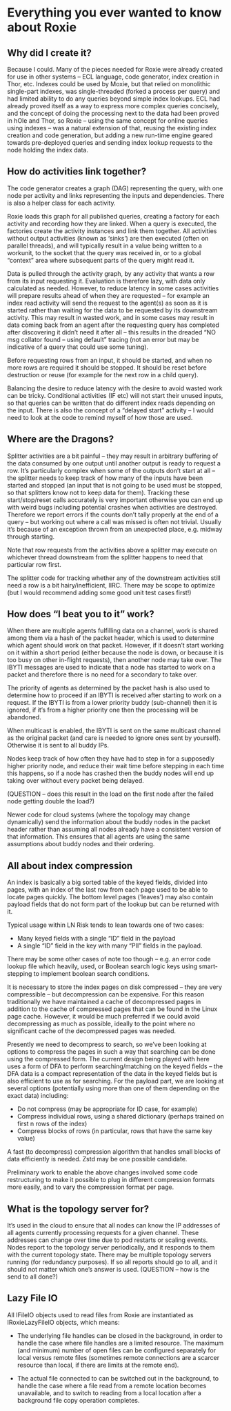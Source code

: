 # Everything you ever wanted to know about Roxie

## Why did I create it?

Because I could. Many of the pieces needed for Roxie were already created for use in other
systems – ECL language, code generator, index creation in Thor, etc. Indexes could be used
by Moxie, but that relied on monolithic single-part indexes, was single-threaded (forked a
process per query) and had limited ability to do any queries beyond simple index lookups.
ECL had already proved itself as a way to express more complex queries concisely, and the
concept of doing the processing next to the data had been proved in hOle and Thor, so Roxie
– using the same concept for online queries using indexes – was a natural extension of that,
reusing the existing index creation and code generation, but adding a new run-time engine
geared towards pre-deployed queries and sending index lookup requests to the node holding the
index data.

## How do activities link together?

The code generator creates a graph (DAG) representing the query, with one node per activity
and links representing the inputs and dependencies. There is also a helper class for each
activity.

Roxie loads this graph for all published queries, creating a factory for each activity and
recording how they are linked. When a query is executed, the factories create the activity
instances and link them together. All activities without output activities (known as ‘sinks’)
are then executed (often on parallel threads), and will typically result in a value being
written to a workunit, to the socket that the query was received in, or to a global “context”
area where subsequent parts of the query might read it.

Data is pulled through the activity graph, by any activity that wants a row from its input
requesting it. Evaluation is therefore lazy, with data only calculated as needed. However, to
reduce latency in some cases activities will prepare results ahead of when they are requested
– for example an index read activity will send the request to the agent(s) as soon as it is
started rather than waiting for the data to be requested by its downstream activity. This may
result in wasted work, and in some cases may result in data coming back from an agent after
the requesting query has completed after discovering it didn’t need it after all – this
results in the dreaded “NO msg collator found – using default” tracing (not an error but may
be indicative of a query that could use some tuning).

Before requesting rows from an input, it should be started, and when no more rows are
required it should be stopped. It should be reset before destruction or reuse (for example
for the next row in a child query).

Balancing the desire to reduce latency with the desire to avoid wasted work can be tricky.
Conditional activities (IF etc) will not start their unused inputs, so that queries can be
written that do different index reads depending on the input. There is also the concept of a
“delayed start” activity – I would need to look at the code to remind myself of how those are
used.

## Where are the Dragons?

Splitter activities are a bit painful – they may result in arbitrary buffering of the data
consumed by one output until another output is ready to request a row. It’s particularly
complex when some of the outputs don’t start at all – the splitter needs to keep track of how
many of the inputs have been started and stopped (an input that is not going to be used must
be stopped, so that splitters know not to keep data for them). Tracking these
start/stop/reset calls accurately is very important otherwise you can end up with weird bugs
including potential crashes when activities are destroyed. Therefore we report errors if the
counts don’t tally properly at the end of a query – but working out where a call was missed
is often not trivial. Usually it’s because of an exception thrown from an unexpected place,
e.g. midway through starting.

Note that row requests from the activities above a splitter may execute on whichever thread
downstream from the splitter happens to need that particular row first.

The splitter code for tracking whether any of the downstream activities still need a row is a
bit hairy/inefficient, IIRC. There may be scope to optimize (but I would recommend adding
some good unit test cases first!)

## How does “I beat you to it” work?

When there are multiple agents fulfilling data on a channel, work is shared among them via a
hash of the packet header, which is used to determine which agent should work on that packet.
However, if it doesn’t start working on it within a short period (either because the node is
down, or because it is too busy on other in-flight requests), then another node may take over. The IBYTI messages are used to indicate that a node has started to work on a packet and
therefore there is no need for a secondary to take over.

The priority of agents as determined by the packet hash is also used to determine how to
proceed if an IBYTI is received after starting to work on a request. If the IBYTI is from a lower priority buddy (sub-channel) then it is ignored, if it’s from a higher priority one
then the processing will be abandoned.

When multicast is enabled, the IBYTI is sent on the same multicast channel as the original
packet (and care is needed to ignore ones sent by yourself). Otherwise it is sent to all
buddy IPs.

Nodes keep track of how often they have had to step in for a supposedly higher priority node,
and reduce their wait time before stepping in each time this happens, so if a node has
crashed then the buddy nodes will end up taking over without every packet being delayed.

(QUESTION – does this result in the load on the first node after the failed node getting double the load?)

Newer code for cloud systems (where the topology may change dynamically) send the information
about the buddy nodes in the packet header rather than assuming all nodes already have a
consistent version of that information. This ensures that all agents are using the same
assumptions about buddy nodes and their ordering.

## All about index compression

An index is basically a big sorted table of the keyed fields, divided into pages, with an
index of the last row from each page used to be able to locate pages quickly. The bottom
level pages (‘leaves’) may also contain payload fields that do not form part of the lookup
but can be returned with it.

Typical usage within LN Risk tends to lean towards one of two cases:
-	Many keyed fields with a single “ID” field in the payload
-	A single “ID” field in the key with many “PII” fields in the payload.

There may be some other cases of note too though – e.g. an error code lookup file which heavily,
used, or Boolean search logic keys using smart-stepping to implement boolean search conditions.

It is necessary to store the index pages on disk compressed – they are very compressible –
but decompression can be expensive. For this reason traditionally we have maintained a cache
of decompressed pages in addition to the cache of compressed pages that can be found in the
Linux page cache. However, it would be much preferred if we could avoid decompressing as much
as possible, ideally to the point where no significant cache of the decompressed pages was
needed.

Presently we need to decompress to search, so we’ve been looking at options to compress the
pages in such a way that searching can be done using the compressed form. The current design
being played with here uses a form of DFA to perform searching/matching on the keyed fields –
the DFA data is a compact representation of the data in the keyed fields but is also
efficient to use as for searching. For the payload part, we are looking at several options
(potentially using more than one of them depending on the exact data) including:

-	Do not compress (may be appropriate for ID case, for example)
-	Compress individual rows, using a shared dictionary (perhaps trained on first n rows of the index)
-	Compress blocks of rows (in particular, rows that have the same key value)

A fast (to decompress) compression algorithm that handles small blocks of data efficiently is needed. Zstd may be one possible candidate.

Preliminary work to enable the above changes involved some code restructuring to make it
possible to plug in different compression formats more easily, and to vary the compression
format per page.

## What is the topology server for?

It’s used in the cloud to ensure that all nodes can know the IP addresses of all agents
currently processing requests for a given channel. These addresses can change over time due
to pod restarts or scaling events. Nodes report to the topology server periodically, and it
responds to them with the current topology state. There may be multiple topology servers
running (for redundancy purposes). If so all reports should go to all, and it should not
matter which one’s answer is used. (QUESTION – how is the send to all done?)

## Lazy File IO

All IFileIO objects used to read files from Roxie are instantiated as IRoxieLazyFileIO
objects, which means:

-	The underlying file handles can be closed in the background, in order to handle the case
    where file handles are a limited resource. The maximum (and minimum) number of open files
    can be configured separately for local versus remote files (sometimes remote connections
    are a scarcer resource than local, if there are limits at the remote end).
    
-	The actual file connected to can be switched out in the background, to handle the case
    where a file read from a remote location becomes unavailable, and to switch to reading
    from a local location after a background file copy operation completes.
